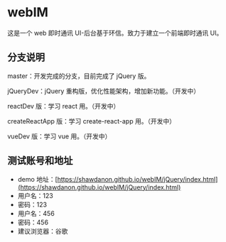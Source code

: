# webIM

这是一个 web 即时通讯 UI-后台基于环信。致力于建立一个前端即时通讯 UI。

## 分支说明

master：开发完成的分支，目前完成了 jQuery 版。

jQueryDev：jQuery 重构版，优化性能架构，增加新功能。（开发中）

reactDev 版：学习 react 用。（开发中）

createReactApp 版：学习 create-react-app 用。（开发中）

vueDev 版：学习 vue 用。（开发中）

## 测试账号和地址

- demo 地址：[https://shawdanon.github.io/webIM/jQuery/index.html](https://shawdanon.github.io/webIM/jQuery/index.html)
- 用户名：123
- 密码：123
- 用户名：456
- 密码：456
- 建议浏览器：谷歌
